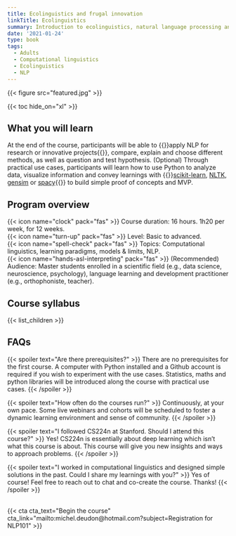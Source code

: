 ```yaml
---
title: Ecolinguistics and frugal innovation
linkTitle: Ecolinguistics
summary: Introduction to ecolinguistics, natural language processing and neuro linguistic programming, in MIASHS license / master or reskilling.
date: '2021-01-24'
type: book
tags:
  - Adults
  - Computational linguistics
  - Ecolinguistics
  - NLP
---
```


{{< figure src="featured.jpg" >}}

{{< toc hide_on="xl" >}}

## What you will learn

At the end of the course, participants will be able to {{<hl>}}apply NLP for research or innovative projects{{</hl>}}, compare, explain and choose different methods, as well as question and test hypothesis. (Optional) Through practical use cases, participants will learn how to use Python to analyze data, visualize information and convey learnings with {{<hl>}}[scikit-learn](https://scikit-learn.org/stable/), [NLTK](https://www.nltk.org/), [gensim](https://radimrehurek.com/gensim/index.html) or [spacy](https://spacy.io/){{</hl>}} to build simple proof of concepts and MVP.

## Program overview

{{< icon name="clock" pack="fas" >}} Course duration: 16 hours. 1h20 per week, for 12 weeks. <br>
{{< icon name="turn-up" pack="fas" >}} Level: Basic to advanced. <br>
{{< icon name="spell-check" pack="fas" >}} Topics: Computational linguistics, learning paradigms, models & limits, NLP. <br>
{{< icon name="hands-asl-interpreting" pack="fas" >}} (Recommended) Audience: Master students enrolled in a scientific field (e.g., data science, neuroscience, psychology), language learning and development practitioner (e.g., orthophoniste, teacher).

## Course syllabus

{{< list_children >}}

## FAQs

{{< spoiler text="Are there prerequisites?" >}}
There are no prerequisites for the first course. A computer with Python installed and a Github account is required if you wish to experiment with the use cases. Statistics, maths and python libraries will be introduced along the course with practical use cases.
{{< /spoiler >}}

{{< spoiler text="How often do the courses run?" >}}
Continuously, at your own pace. Some live webinars and cohorts will be scheduled to foster a dynamic learning environment and sense of community.
{{< /spoiler >}}

{{< spoiler text="I followed CS224n at Stanford. Should I attend this course?" >}}
Yes! CS224n is essentially about deep learning which isn’t what this course is about. This course will give you new insights and ways to approach problems.
{{< /spoiler >}}

{{< spoiler text="I worked in computational linguistics and designed simple solutions in the past. Could I share my learnings with you?" >}}
Yes of course! Feel free to reach out to chat and co-create the course. Thanks!
{{< /spoiler >}}

<br>
{{< cta cta_text="Begin the course" cta_link="mailto:michel.deudon@hotmail.com?subject=Registration for NLP101" >}}
